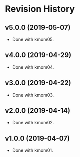 # Revision History

## v5.0.0 (2019-05-07)

-   Done with kmom05.

## v4.0.0 (2019-04-29)

-   Done with kmom04.

## v3.0.0 (2019-04-22)

-   Done with kmom03.

## v2.0.0 (2019-04-14)

-   Done with kmom02.

## v1.0.0 (2019-04-07)

-   Done with kmom01.

